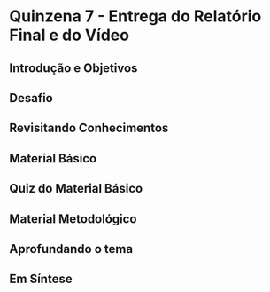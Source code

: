 # Quinzena 7 - Entrega do Relatório Final e do Vídeo

## Introdução e Objetivos
## Desafio
## Revisitando Conhecimentos
## Material Básico
## Quiz do Material Básico
## Material Metodológico
## Aprofundando o tema
## Em Síntese